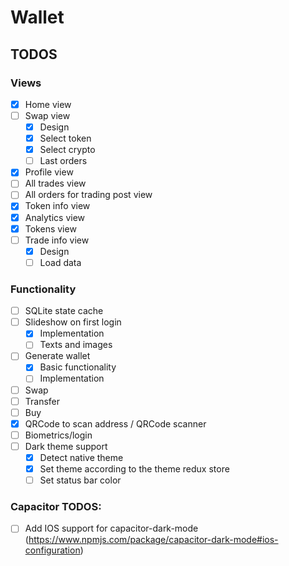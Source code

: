 # Wallet

## TODOS

### Views

- [x] Home view
- [ ] Swap view
  - [x] Design
  - [x] Select token
  - [x] Select crypto
  - [ ] Last orders
- [x] Profile view
- [ ] All trades view
- [ ] All orders for trading post view
- [x] Token info view
- [x] Analytics view
- [x] Tokens view
- [ ] Trade info view
  - [x] Design
  - [ ] Load data

### Functionality
- [ ] SQLite state cache
- [ ] Slideshow on first login
  - [x] Implementation
  - [ ] Texts and images
- [ ] Generate wallet
  - [x] Basic functionality
  - [ ] Implementation
- [ ] Swap
- [ ] Transfer
- [ ] Buy
- [x] QRCode to scan address / QRCode scanner
- [ ] Biometrics/login
- [ ] Dark theme support
  - [x] Detect native theme
  - [x] Set theme according to the theme redux store
  - [ ] Set status bar color

### Capacitor TODOS:
- [ ] Add IOS support for capacitor-dark-mode (https://www.npmjs.com/package/capacitor-dark-mode#ios-configuration)